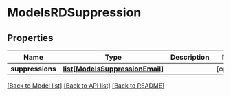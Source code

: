 # ModelsRDSuppression

## Properties
Name | Type | Description | Notes
------------ | ------------- | ------------- | -------------
**suppressions** | [**list[ModelsSuppressionEmail]**](ModelsSuppressionEmail.md) |  | [optional] 

[[Back to Model list]](../README.md#documentation-for-models) [[Back to API list]](../README.md#documentation-for-api-endpoints) [[Back to README]](../README.md)


